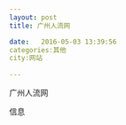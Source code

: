 ```yaml
--- 
layout: post 
title: 广州人流网

date:   2016-05-03 13:39:56 
categories:其他  
city:网站
  
--- 
```

   
广州人流网

信息

